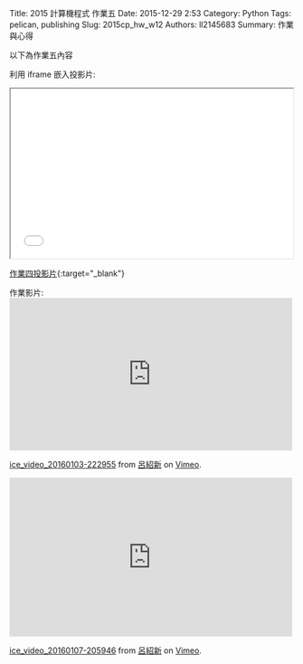 Title: 2015 計算機程式 作業五
Date: 2015-12-29 2:53
Category: Python
Tags: pelican, publishing
Slug: 2015cp_hw_w12
Authors: ll2145683
Summary: 作業與心得

以下為作業五內容

利用 iframe 嵌入投影片:

<iframe src="simplest12.html" width="500" height="300"></iframe>

[作業四投影片](presentation/simplest12.html){:target="_blank"}

作業影片:<iframe src="https://player.vimeo.com/video/150588743" width="500" height="270" frameborder="0" webkitallowfullscreen mozallowfullscreen allowfullscreen></iframe> <p><a href="https://vimeo.com/150588743">ice_video_20160103-222955</a> from <a href="https://vimeo.com/user45183410">呂紹新</a> on <a href="https://vimeo.com">Vimeo</a>.</p>

<iframe src="https://player.vimeo.com/video/151013131" width="500" height="281" frameborder="0" webkitallowfullscreen mozallowfullscreen allowfullscreen></iframe> <p><a href="https://vimeo.com/151013131">ice_video_20160107-205946</a> from <a href="https://vimeo.com/user45183410">呂紹新</a> on <a href="https://vimeo.com">Vimeo</a>.</p>







